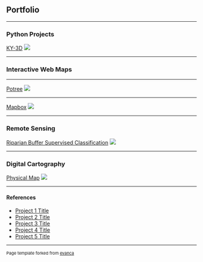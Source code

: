 ## Portfolio

---

### Python Projects

[KY-3D](/sample_page)
<img src="images/dummy_thumbnail.jpg?raw=true"/>

---
### Interactive Web Maps

---
[Potree](https://alexgis-projects.github.io/rrg/potree/)
<img src="images/potree_example.gif?raw=true"/>

---
[Mapbox](http://example.com/)
<img src="images/dummy_thumbnail.jpg?raw=true"/>

---

### Remote Sensing

[Riparian Buffer Supervised Classification](https://docs.google.com/presentation/d/1Iwno-TQcGdrulIxekXdyDXScp1abvqpervPJxdOK24g/edit#slide=id.p)
<img src="images/TownBranch_NIR.jpg?raw=true"/>

---

### Digital Cartography

[Physical Map](https://alex-eberle.github.io/images/Physical_Map.png)
<img src="images/Physical_Map.png?raw=true"/>

---

#### References

- [Project 1 Title](http://example.com/)
- [Project 2 Title](http://example.com/)
- [Project 3 Title](http://example.com/)
- [Project 4 Title](http://example.com/)
- [Project 5 Title](http://example.com/)

---
<p style="font-size:11px">Page template forked from <a href="https://github.com/evanca/quick-portfolio">evanca</a></p>
<!-- Remove above link if you don't want to attibute -->
